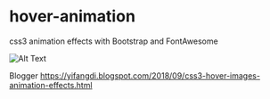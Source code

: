 # hover-animation
css3 animation effects with Bootstrap and FontAwesome


![Alt Text](https://media.giphy.com/media/QKTAhZrnTGgQdhsNN7/giphy.gif)

Blogger https://yifangdi.blogspot.com/2018/09/css3-hover-images-animation-effects.html
